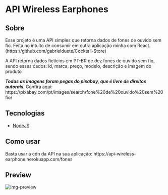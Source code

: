 # API Wireless Earphones

## Sobre
<p>Esse projeto é uma API simples que retorna dados de fones de ouvido sem fio. Feita no intuíto de consumir em outra aplicação minha com React. (https://github.com/gabrielduete/Cocktail-Store)</p>
<p>A API retorna dados fictícios em PT-BR de dez fones de ouvido sem fio, sendo esses dados: id, marca, preço, modelo, descrição e imagem do produto</p>
<p><strong><em>Todas as imagens foram pegas do pixabay, que é livre de direitos autorais</em></strong>. Confira aqui: https://pixabay.com/pt/images/search/fone%20de%20ouvido%20sem%20fio/</p>

## Tecnologias

- [NodeJS](https://nodejs.org/en/)

## Como usar
<p>Basta usar a cdn da API na sua aplicação: https://api-wireless-earphone.herokuapp.com/fones </p>

## Preview

<img src = "https://media.discordapp.net/attachments/878474586197491834/911865874468708372/vpLq1AAAIQgAAEIAABCEAAAhCAAAQgAAEIQAACQxIYVVT9f2niTA72ntwTAAAAAElFTkSuQmCC.png?width=1014&height=479" alt = 'img-preview'>